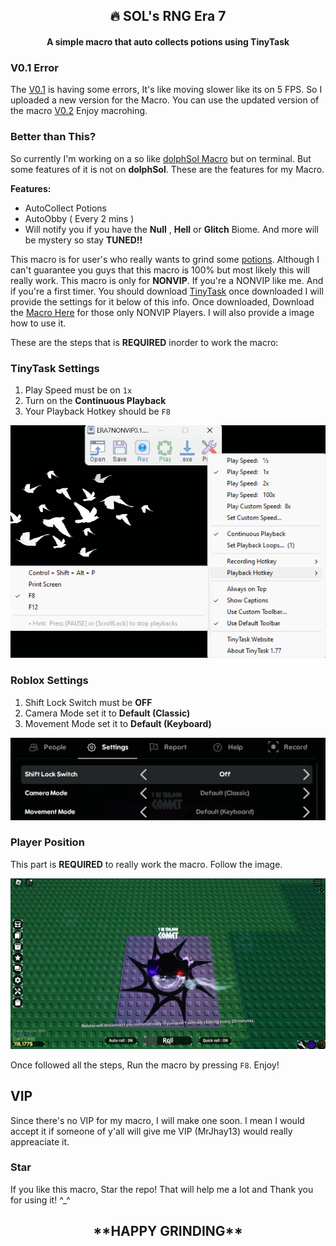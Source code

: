 <div align="center">
<h2 align="center">🔥 SOL's RNG Era 7</h2>

  <h4 align="center">A simple macro that auto collects potions using TinyTask</h4>

</div>

<h3>V0.1 Error</h3>

The [V0.1](https://github.com/ItzKashiii/SOLS-RNG-Era7/releases/tag/V0.1) is having some errors, It's like moving slower like its on 5 FPS. So I uploaded a new version for the Macro. You can use the updated version of the macro [V0.2](https://github.com/ItzKashiii/SOLS-RNG-Era7/releases/tag/V0.2) Enjoy macrohing.

<h3>Better than This?</h3>

So currently I'm working on a so like [dolphSol Macro](https://github.com/BuilderDolphin/dolphSol-Macro?tab=readme-ov-file) but on terminal. But some features of it is not on **dolphSol**. These are the features for my Macro.

**Features:**
- AutoCollect Potions
- AutoObby ( Every 2 mins )
- Will notify you if you have the **Null** , **Hell** or **Glitch** Biome.
And more will be mystery so stay **TUNED!!**

This macro is for user's who really wants to grind some <u>potions</u>. Although I can't guarantee you guys that this macro is 100% but most likely this will really work. This macro is only for **NONVIP**. If you're a NONVIP like me. And if you're a first timer. You should download [TinyTask](https://tinytask.net/) once downloaded I will provide the settings for it below of this info. Once downloaded, Download the [Macro Here](https://github.com/ItzKashiii/SOLS-RNG-Era7/releases/tag/V0.2) for those only NONVIP Players. I will also provide a image how to use it. 

These are the steps that is **REQUIRED** inorder to work the macro:

<h3>TinyTask Settings</h3>

1. Play Speed must be on `1x`
2. Turn on the **Continuous Playback**
3. Your Playback Hotkey should be `F8`

![TinyTaskSettings](./Examples/Images/TinyTaskSettings.png)

<h3>Roblox Settings</h3>

1. Shift Lock Switch must be **OFF**
2. Camera Mode set it to **Default (Classic)**
3. Movement Mode set it to **Default (Keyboard)**

![RobloxSettings](./Examples/Images/SettingsForMacro.png)

<h3>Player Position</h3>

This part is **REQUIRED** to really work the macro. Follow the image.

![PlayerPosition](./Examples/Images/PlayerPosition.png)

Once followed all the steps, Run the macro by pressing `F8`. Enjoy!

<h2>VIP</h2>
Since there's no VIP for my macro, I will make one soon. I mean I would accept it if someone of y'all will give me VIP (MrJhay13) would really appreaciate it.

### Star
If you like this macro, Star the repo! That will help me a lot and Thank you for using it! ^_^

<h2 align="center">**HAPPY GRINDING**</h2>
